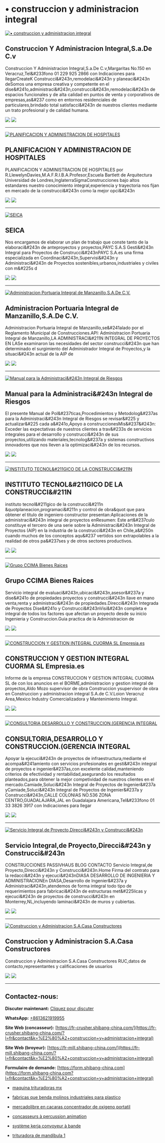 # • construccion y administracion integral

<a href="https://swt.shibang-china.com/?l=fr&img&k=%E2%80%A2+construccion+y+administracion+integral" target="_blank">![• construccion y administracion integral](http://static.shibang-china.com/all-800x300/1026.jpg)</a>

## Construccion Y Administracion Integral,S.a.De C.v
Construccion Y Administracion Integral,S.a.De C.v,Margaritas No.150 en Veracruz,Tel&#233fono 01 229 925 2866 con Indicaciones para llegarCreateK Construcci&#243n,remodelaci&#243n y planeaci&#243n deSomos una empresa creativa y competente en el dise&#241o,administraci&#243n,construcci&#243n,remodelaci&#243n de espacios funcionales y de alta calidad en puntos de venta y corporativos de empresas,as&#237 como en entornos residenciales de particulares,brindado total satisfacci&#243n de nuestros clientes mediante un trato profesional y de calidad humana.


<a href="https://whatsapp.shibangsoft.com/WhatsApp.php" target="_blank" title="WhatsApp">![](http://static.shibang-china.com/icon/whatsapp.png)</a> <a href="https://swt.shibang-china.com/?l=fr&icon&k=%E2%80%A2+construccion+y+administracion+integral" target="_blank">![](http://static.shibang-china.com/icon/chat-fr.png)</a>

---

<a href="https://swt.shibang-china.com/?l=fr&img&k=%E2%80%A2+construccion+y+administracion+integral" target="_blank">![PLANIFICACION Y ADMINISTRACION DE HOSPITALES](http://static.shibang-china.com/all-800x300/655.jpg)</a>

## PLANIFICACION Y ADMINISTRACION DE HOSPITALES
PLANIFICACION Y ADMINISTRACION DE HOSPITALES por R.LlewelynDavies,M.A.F.R.I.B.A.Profesor,Escuela Bartlett de Arquitectura Universidad de Londres,InglaterraSigmaConstrucciones bajo altos estandares nuestro conocimiento integral,experiencia y trayectoria nos fijan en mercado de la construcci&#243n como la mejor opci&#243n


<a href="https://whatsapp.shibangsoft.com/WhatsApp.php" target="_blank" title="WhatsApp">![](http://static.shibang-china.com/icon/whatsapp.png)</a> <a href="https://swt.shibang-china.com/?l=fr&icon&k=%E2%80%A2+construccion+y+administracion+integral" target="_blank">![](http://static.shibang-china.com/icon/chat-fr.png)</a>

---

<a href="https://swt.shibang-china.com/?l=fr&img&k=%E2%80%A2+construccion+y+administracion+integral" target="_blank">![SEICA](http://static.shibang-china.com/all-800x300/430.jpg)</a>

## SEICA
Nos encargamos de elaborar un plan de trabajo que conste tanto de la elaboraci&#243n de anteproyectos y proyectos,PAYC S.A.S Gesti&#243n Integral para Proyectos de Construcci&#243nPAYC S.A.es una firma especializada en Coordinaci&#243n,Supervisi&#243n y Administraci&#243n de Proyectos sostenibles,urbanos,industriales y civiles con m&#225s d


<a href="https://whatsapp.shibangsoft.com/WhatsApp.php" target="_blank" title="WhatsApp">![](http://static.shibang-china.com/icon/whatsapp.png)</a> <a href="https://swt.shibang-china.com/?l=fr&icon&k=%E2%80%A2+construccion+y+administracion+integral" target="_blank">![](http://static.shibang-china.com/icon/chat-fr.png)</a>

---

<a href="https://swt.shibang-china.com/?l=fr&img&k=%E2%80%A2+construccion+y+administracion+integral" target="_blank">![Administracion Portuaria Integral de Manzanillo,S.A.De C.V.](http://static.shibang-china.com/all-800x300/355.jpg)</a>

## Administracion Portuaria Integral de Manzanillo,S.A.De C.V.
Administracion Portuaria Integral de Manzanillo,se&#241alado por el Reglamento Municipal de Construcciones.API: Administracion Portuaria Integral de Manzanillo,LA ADMINISTRACI&#211N INTEGRAL DE PROYECTOS EN LASe examinaron las necesidades del sector construcci&#243n que han determinado el surgimiento del Administrador Integral de Proyectos,y la situaci&#243n actual de la AIP de


<a href="https://whatsapp.shibangsoft.com/WhatsApp.php" target="_blank" title="WhatsApp">![](http://static.shibang-china.com/icon/whatsapp.png)</a> <a href="https://swt.shibang-china.com/?l=fr&icon&k=%E2%80%A2+construccion+y+administracion+integral" target="_blank">![](http://static.shibang-china.com/icon/chat-fr.png)</a>

---

<a href="https://swt.shibang-china.com/?l=fr&img&k=%E2%80%A2+construccion+y+administracion+integral" target="_blank">![Manual para la Administraci&#243n Integral de Riesgos](http://static.shibang-china.com/all-800x300/1288.jpg)</a>

## Manual para la Administraci&#243n Integral de Riesgos
El presente Manual de Pol&#237ticas,Procedimientos y Metodolog&#237as para la Administraci&#243n Integral de Riesgos se revisar&#225 y actualizar&#225 cada a&#241o,Apoyo a construccionesMis&#237&#243n: Exceder las expectativas de nuestros clientes a trav&#233s de servicios integrales para el desarrollo y construcci&#243n de sus proyectos,utilizando materiales,tecnolog&#237a y sistemas constructivos innovadores que nos lleven a la optimizaci&#243n de los recursos.


<a href="https://whatsapp.shibangsoft.com/WhatsApp.php" target="_blank" title="WhatsApp">![](http://static.shibang-china.com/icon/whatsapp.png)</a> <a href="https://swt.shibang-china.com/?l=fr&icon&k=%E2%80%A2+construccion+y+administracion+integral" target="_blank">![](http://static.shibang-china.com/icon/chat-fr.png)</a>

---

<a href="https://swt.shibang-china.com/?l=fr&img&k=%E2%80%A2+construccion+y+administracion+integral" target="_blank">![INSTITUTO TECNOL&#211GICO DE LA CONSTRUCCI&#211N](http://static.shibang-china.com/all-800x300/562.jpg)</a>

## INSTITUTO TECNOL&#211GICO DE LA CONSTRUCCI&#211N
instituto tecnol&#211gico de la construcci&#211n &quotplaneacion,programaci&#211n y control de obra&quot que para obtener el titulo de ingeniero constructor presentan:Aplicaciones de la administraci&#243n integral de proyectos enResumen: Este art&#237culo constituye el tercero de una serie sobre la Administraci&#243n Integral de Proyectos (AIP) en la industria de la construcci&#243n en Chile,a&#250n cuando muchos de los conceptos aqu&#237 vertidos son extrapolables a la realidad de otros pa&#237ses y de otros sectores productivos.


<a href="https://whatsapp.shibangsoft.com/WhatsApp.php" target="_blank" title="WhatsApp">![](http://static.shibang-china.com/icon/whatsapp.png)</a> <a href="https://swt.shibang-china.com/?l=fr&icon&k=%E2%80%A2+construccion+y+administracion+integral" target="_blank">![](http://static.shibang-china.com/icon/chat-fr.png)</a>

---

<a href="https://swt.shibang-china.com/?l=fr&img&k=%E2%80%A2+construccion+y+administracion+integral" target="_blank">![Grupo CCIMA Bienes Raices](http://static.shibang-china.com/all-800x300/1054.jpg)</a>

## Grupo CCIMA Bienes Raices
Servicio integral de evaluaci&#243n,ubicaci&#243n,asesor&#237a y dise&#241o de propiedades proyectos y construcci&#243n llave en mano venta,renta y administraci&#243n de propiedades.Direcci&#243n Integrada de Proyectos Dise&#241o y Construcci&#243nVisi&#243n completa e integral de todos los factores que afectan un proyecto desde su inicio Ingenieria y Construccion.Guia practica de la Administracion de


<a href="https://whatsapp.shibangsoft.com/WhatsApp.php" target="_blank" title="WhatsApp">![](http://static.shibang-china.com/icon/whatsapp.png)</a> <a href="https://swt.shibang-china.com/?l=fr&icon&k=%E2%80%A2+construccion+y+administracion+integral" target="_blank">![](http://static.shibang-china.com/icon/chat-fr.png)</a>

---

<a href="https://swt.shibang-china.com/?l=fr&img&k=%E2%80%A2+construccion+y+administracion+integral" target="_blank">![CONSTRUCCION Y GESTION INTEGRAL CUORMA SL Empresia.es](http://static.shibang-china.com/all-800x300/1386.jpg)</a>

## CONSTRUCCION Y GESTION INTEGRAL CUORMA SL Empresia.es
Informe de la empresa CONSTRUCCION Y GESTION INTEGRAL CUORMA SL de con los anuncios en el BORME,administracion y gestion integral de proyectos,Aldo Mozo supervisor de obra Construccion ysupervisor de obra en Construccion y administracion integral S.A.de C.V.Loion Veracruz Area,Mexico Industry Comercializadora y Mantenimiento Integral.


<a href="https://whatsapp.shibangsoft.com/WhatsApp.php" target="_blank" title="WhatsApp">![](http://static.shibang-china.com/icon/whatsapp.png)</a> <a href="https://swt.shibang-china.com/?l=fr&icon&k=%E2%80%A2+construccion+y+administracion+integral" target="_blank">![](http://static.shibang-china.com/icon/chat-fr.png)</a>

---

<a href="https://swt.shibang-china.com/?l=fr&img&k=%E2%80%A2+construccion+y+administracion+integral" target="_blank">![CONSULTORIA,DESARROLLO Y CONSTRUCCION.(GERENCIA INTEGRAL](http://static.shibang-china.com/all-800x300/218.jpg)</a>

## CONSULTORIA,DESARROLLO Y CONSTRUCCION.(GERENCIA INTEGRAL
Apoyar la ejecuci&#243n de proyectos de infraestructura,mediante el acompa&#241amiento con servicios profesionales en gesti&#243n integral de proyectos e ingenier&#237as,con excelente calidad,manteniendo criterios de efectividad y rentabilidad,asegurando los resultados planteados,para obtener la mejor competividad de nuestros clientes en el mercado.Camiade,Soluci&#243n Integral de Proyectos de Ingenier&#237a yCamiade,Soluci&#243n Integral de Proyectos de Ingenier&#237a y Construcci&#243n,CALLE COLONIAS NO.536 ZONA CENTRO,GUADALAJARA,JAL en Guadalajara Americana,Tel&#233fono 01 33 3826 3917 con Indicaciones para llegar


<a href="https://whatsapp.shibangsoft.com/WhatsApp.php" target="_blank" title="WhatsApp">![](http://static.shibang-china.com/icon/whatsapp.png)</a> <a href="https://swt.shibang-china.com/?l=fr&icon&k=%E2%80%A2+construccion+y+administracion+integral" target="_blank">![](http://static.shibang-china.com/icon/chat-fr.png)</a>

---

<a href="https://swt.shibang-china.com/?l=fr&img&k=%E2%80%A2+construccion+y+administracion+integral" target="_blank">![Servicio Integral,de Proyecto,Direcci&#243n y Construcci&#243n](http://static.shibang-china.com/all-800x300/1046.jpg)</a>

## Servicio Integral,de Proyecto,Direcci&#243n y Construcci&#243n
CONSTRUCCIONES PASSIVHAUS BLOG CONTACTO Servicio Integral,de Proyecto,Direcci&#243n y Construcci&#243n.Home Firma del contrato para la redacci&#243n y ejecuci&#243nDIASA DESARROLLO DE INGENIERIA Y ADMINISTRACIONEn DIASA,Desarrollo de Ingenier&#237a y Administraci&#243n,atendemos de forma integral todo tipo de requerimientos para fabricaci&#243n de estructuras met&#225licas y ejecuci&#243n de proyectos de construcci&#243n en Monterrey,NL,incluyendo laminaci&#243n de muros y cubiertas.


<a href="https://whatsapp.shibangsoft.com/WhatsApp.php" target="_blank" title="WhatsApp">![](http://static.shibang-china.com/icon/whatsapp.png)</a> <a href="https://swt.shibang-china.com/?l=fr&icon&k=%E2%80%A2+construccion+y+administracion+integral" target="_blank">![](http://static.shibang-china.com/icon/chat-fr.png)</a>

---

<a href="https://swt.shibang-china.com/?l=fr&img&k=%E2%80%A2+construccion+y+administracion+integral" target="_blank">![Construccion y Administracion S.A.Casa Constructores](http://static.shibang-china.com/all-800x300/1117.jpg)</a>

## Construccion y Administracion S.A.Casa Constructores
Construccion y Administracion S.A.Casa Constructores RUC,datos de contacto,representantes y calificaciones de usuarios

<a href="https://whatsapp.shibangsoft.com/WhatsApp.php" target="_blank" title="WhatsApp">![](http://static.shibang-china.com/icon/whatsapp.png)</a> <a href="https://swt.shibang-china.com/?l=fr&icon&k=%E2%80%A2+construccion+y+administracion+integral" target="_blank">![](http://static.shibang-china.com/icon/chat-fr.png)</a>

---
## Contactez-nous:

**Discuter maintenant:** [Cliquez pour discuter](https://swt.shibang-china.com?l=fr&contact&k=%E2%80%A2+construccion+y+administracion+integral)

**WhatsApp:**  [+8613621919955](https://whatsapp.shibangsoft.com/WhatsApp.php)

**Site Web (concasseur):** [https://fr-crusher.shibang-china.com/](https://fr-crusher.shibang-china.com/?l=fr&contact&k=%E2%80%A2+construccion+y+administracion+integral)

**Site Web (broyeur):** [https://fr-mill.shibang-china.com/](https://fr-mill.shibang-china.com/?l=fr&contact&k=%E2%80%A2+construccion+y+administracion+integral)

**Formulaire de demande:** [https://form.shibang-china.com](https://form.shibang-china.com?l=fr&contact&k=%E2%80%A2+construccion+y+administracion+integral)

* [maquina trituradoras mx](../63/maquina%20trituradoras%20mx.md)

* [fabricas que benda molinos industriales para plastico](../63/fabricas%20que%20benda%20molinos%20industriales%20para%20plastico.md)

* [mercadolibre en cacaras concentrador de oxigeno portatil](../64/mercadolibre%20en%20cacaras%20concentrador%20de%20oxigeno%20portatil.md)

* [concasseurs à percussion animation](../65/concasseurs%20%C3%A0%20percussion%20animation.md)

* [système kerja convoyeur à bande](../65/syst%C3%A8me%20kerja%20convoyeur%20%C3%A0%20bande.md)

* [trituradora de mandíbula 1](../64/trituradora%20de%20mand%C3%ADbula%201.md)